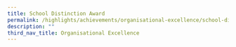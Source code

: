 ```yaml
---
title: School Distinction Award
permalink: /highlights/achievements/organisational-excellence/school-distinction-award/
description: ""
third_nav_title: Organisational Excellence
---
```

